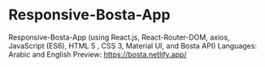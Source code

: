 # Responsive-Bosta-App

Responsive-Bosta-App (using React.js, React-Router-DOM, axios, JavaScript (ES6), HTML 5 , CSS 3, Material UI, and Bosta API)
Languages: Arabic and English
Preview: https://bosta.netlify.app/
